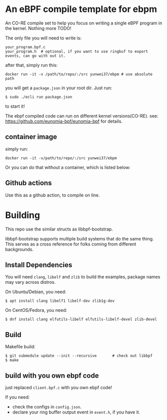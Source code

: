 # An eBPF compile template for ebpm

An CO-RE compile set to help you focus on writing a single eBPF program in the kernel. Nothing more TODO!

The only file you will need to write is:

```console
your_program.bpf.c
your_program.h  # optional, if you want to use ringbuf to export events, can go with out it.
```

after that, simply run this:

```console
docker run -it -v /path/to/repo/:/src yunwei37/ebpm # use absolute path
```

you will get a `package.json` in your root dir. Just run:

```console
$ sudo ./ecli run package.json
```

to start it!

The ebpf compiled code can run on different kernel versions(CO-RE).
see: https://github.com/eunomia-bpf/eunomia-bpf for details.

## container image

simply run:

```console
docker run -it -v/path/to/repo/:/src yunwei37/ebpm
```

Or you can do that without a container, which is listed below:

## Github actions

Use this as a github action, to compile on line.

# Building

This repo use the similar structs as libbpf-bootstrap.

libbpf-bootstrap supports multiple build systems that do the same thing.
This serves as a cross reference for folks coming from different backgrounds.

## Install Dependencies

You will need `clang`, `libelf` and `zlib` to build the examples, package names may vary across distros.

On Ubuntu/Debian, you need:
```shell
$ apt install clang libelf1 libelf-dev zlib1g-dev
```

On CentOS/Fedora, you need:

```console
$ dnf install clang elfutils-libelf elfutils-libelf-devel zlib-devel
```

## Build

Makefile build:

```console
$ git submodule update --init --recursive       # check out libbpf
$ make
```

## build with you own ebpf code

just replaced `client.bpf.c` with you own ebpf code!

If you need:
- check the configs in `config.json`.
- declare your ring buffer output event in `event.h`, if you have it.
